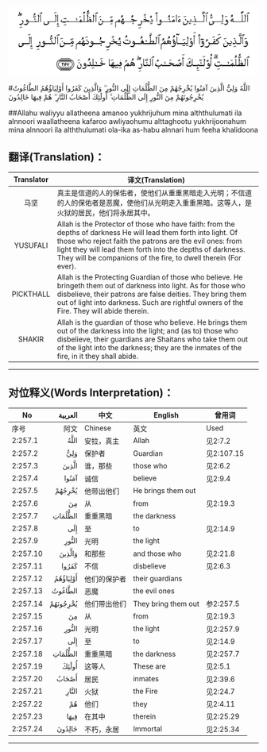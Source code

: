 ![002:257](images/002_257.gif)

#اللَّهُ وَلِيُّ الَّذِينَ آمَنُوا يُخْرِجُهُمْ مِنَ الظُّلُمَاتِ إِلَى النُّورِ ۖ وَالَّذِينَ كَفَرُوا أَوْلِيَاؤُهُمُ الطَّاغُوتُ يُخْرِجُونَهُمْ مِنَ النُّورِ إِلَى الظُّلُمَاتِ ۗ أُولَٰئِكَ أَصْحَابُ النَّارِ ۖ هُمْ فِيهَا خَالِدُونَ 

##Allahu waliyyu allatheena amanoo yukhrijuhum mina alththulumati ila alnnoori waallatheena kafaroo awliyaohumu alttaghootu yukhrijoonahum mina alnnoori ila alththulumati ola-ika as-habu alnnari hum feeha khalidoona 

## 翻译(Translation)：

| Translator | 译文(Translation)                                            |
| :--------: | ------------------------------------------------------------ |
|    马坚    | 真主是信道的人的保佑者，使他们从重重黑暗走入光明；不信道的人的保佑者是恶魔，使他们从光明走入重重黑暗。这等人，是火狱的居民，他们将永居其中。 |
|  YUSUFALI  | Allah is the Protector of those who have faith: from the depths of darkness He will lead them forth into light. Of those who reject faith the patrons are the evil ones: from light they will lead them forth into the depths of darkness. They will be companions of the fire, to dwell therein (For ever). |
| PICKTHALL  | Allah is the Protecting Guardian of those who believe. He bringeth them out of darkness into light. As for those who disbelieve, their patrons are false deities. They bring them out of light into darkness. Such are rightful owners of the Fire. They will abide therein. |
|   SHAKIR   | Allah is the guardian of those who believe. He brings them out of the darkness into the light; and (as to) those who disbelieve, their guardians are Shaitans who take them out of the light into the darkness; they are the inmates of the fire, in it they shall abide. |

---

## 对位释义(Words Interpretation)：

| No   | العربية | 中文    | English | 曾用词 |
| ---- | ------: | ------- | ------- | ------ |
| 序号 |    阿文 | Chinese | 英文    | Used   |
| 2:257.1  | اللَّهُ     | 安拉，真主   | Allah               | 见2:7.2 |
| 2:257.2  | وَلِيُّ      | 保护者       | Guardian            | 见2:107.15 |
| 2:257.3  | الَّذِينَ    | 谁，那些     | those who           | 见2:6.2    |
| 2:257.4  | آمَنُوا    | 诚信         | believe             | 见2:9.4    |
| 2:257.5  | يُخْرِجُهُمْ   | 他带出他们   | He brings them out  |            |
| 2:257.6  | مِنَ       | 从           | from                | 见2:19.3 |
| 2:257.7  | الظُّلُمَاتِ  | 重重黑暗     | the darkness        |            |
| 2:257.8  | إِلَى      | 至           | to                  | 见2:14.9   |
| 2:257.9  | النُّورِ    | 光明         | the light           |            |
| 2:257.10 | وَالَّذِينَ   | 和那些       | and those who       | 见2:21.8   |
| 2:257.11 | كَفَرُوا    | 不信         | disbelieve          | 见2:6.3    |
| 2:257.12 | أَوْلِيَاؤُهُمُ | 他们的保护者 | their guardians     |            |
| 2:257.13 | الطَّاغُوتُ  | 恶魔         | the evil ones       |            |
| 2:257.14 | يُخْرِجُونَهُمْ | 他们带出他们 | They bring them out | 参2:257.5  |
| 2:257.15 | مِنَ       | 从           | from                | 见2:19.3 |
| 2:257.16 | النُّورِ    | 光明         | the light           | 见2:257.9  |
| 2:257.17 | إِلَى      | 至           | to                  | 见2:14.9   |
| 2:257.18 | الظُّلُمَاتِ  | 重重黑暗     | the darkness        | 见2:257.7  |
| 2:257.19 | أُولَٰئِكَ    | 这等人       | These are           | 见2:5.1    |
| 2:257.20 | أَصْحَابُ    | 居民         | inmates             | 见2:39.6   |
| 2:257.21 | النَّارِ    | 火狱         | the Fire            | 见2:24.7   |
| 2:257.22 | هُمْ       | 他们         | they                | 见2:4.11   |
| 2:257.23 | فِيهَا     | 在其中       | therein             | 见2:25.29  |
| 2:257.24 | خَالِدُونَ   | 不朽，永居   | Immortal            | 见2:25.34  |

---
